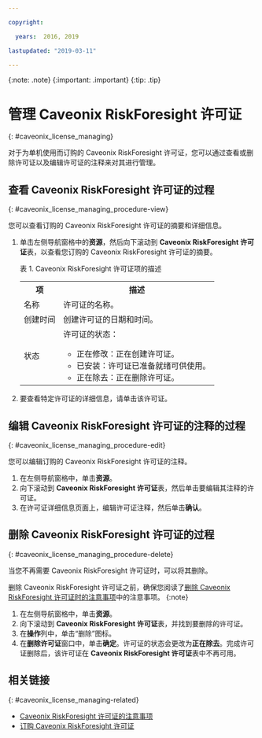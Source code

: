 ```yaml
---

copyright:

  years:  2016, 2019

lastupdated: "2019-03-11"

---
```


{:note: .note}
{:important: .important}
{:tip: .tip}

# 管理 Caveonix RiskForesight 许可证
{: #caveonix_license_managing}

对于为单机使用而订购的 Caveonix RiskForesight 许可证，您可以通过查看或删除许可证以及编辑许可证的注释来对其进行管理。

## 查看 Caveonix RiskForesight 许可证的过程
{: #caveonix_license_managing_procedure-view}

您可以查看订购的 Caveonix RiskForesight 许可证的摘要和详细信息。

1. 单击左侧导航窗格中的**资源**，然后向下滚动到 **Caveonix RiskForesight 许可证**表，以查看您订购的 Caveonix RiskForesight 许可证的摘要。

   表 1. Caveonix RiskForesight 许可证项的描述

    <table>
      <tr>
        <th>项</th>
        <th>描述</th>
      </tr>
      <tr>
        <td>名称</td>
        <td>许可证的名称。</td>
       </tr>
       <tr>
         <td>创建时间</td>
         <td>创建许可证的日期和时间。</td>
       </tr>
       <tr>
         <td>状态</td>
         <td>许可证的状态：<ul><li>正在修改：正在创建许可证。</li><li>已安装：许可证已准备就绪可供使用。</li><li>正在除去：正在删除许可证。</li></ul></td>
       </tr>
    </table>   

2. 要查看特定许可证的详细信息，请单击该许可证。

## 编辑 Caveonix RiskForesight 许可证的注释的过程
{: #caveonix_license_managing_procedure-edit}

您可以编辑订购的 Caveonix RiskForesight 许可证的注释。

1. 在左侧导航窗格中，单击**资源**。
2. 向下滚动到 **Caveonix RiskForesight 许可证**表，然后单击要编辑其注释的许可证。
3. 在许可证详细信息页面上，编辑许可证注释，然后单击**确认**。

## 删除 Caveonix RiskForesight 许可证的过程
{: #caveonix_license_managing_procedure-delete}

当您不再需要 Caveonix RiskForesight 许可证时，可以将其删除。

删除 Caveonix RiskForesight 许可证之前，确保您阅读了[删除 Caveonix RiskForesight 许可证时的注意事项](/docs/services/vmwaresolutions/services?topic=vmware-solutions-caveonix_license_considerations-remove)中的注意事项。
{:note}

1. 在左侧导航窗格中，单击**资源**。
2. 向下滚动到 **Caveonix RiskForesight 许可证**表，并找到要删除的许可证。
3. 在**操作**列中，单击“删除”图标。
4. 在**删除许可证**窗口中，单击**确定**。许可证的状态会更改为**正在除去**。完成许可证删除后，该许可证在 **Caveonix RiskForesight 许可证**表中不再可用。

## 相关链接
{: #caveonix_license_managing-related}

* [Caveonix RiskForesight 许可证的注意事项](/docs/services/vmwaresolutions/services?topic=vmware-solutions-caveonix_license_considerations)
* [订购 Caveonix RiskForesight 许可证](/docs/services/vmwaresolutions/services?topic=vmware-solutions-caveonix_license_ordering)
